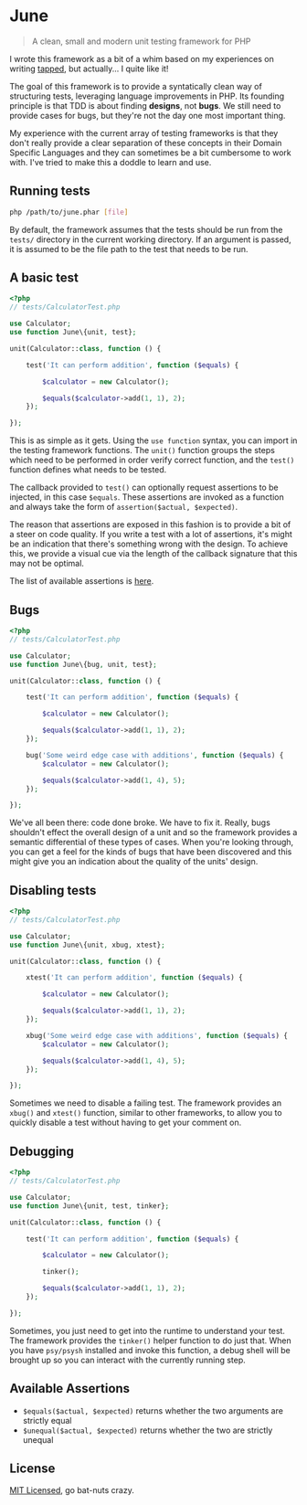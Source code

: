 # June
> A clean, small and modern unit testing framework for PHP

I wrote this framework as a bit of a whim based on my experiences on writing
[tapped](https://github.com/nrawe/tapped), but actually... I quite like it!

The goal of this framework is to provide a syntatically clean way of structuring
tests, leveraging language improvements in PHP. Its founding principle is that
TDD is about finding **designs**, not **bugs**. We still need to provide cases
for bugs, but they're not the day one most important thing.

My experience with the current array of testing frameworks is that they don't
really provide a clear separation of these concepts in their Domain Specific
Languages and they can sometimes be a bit cumbersome to work with. I've tried
to make this a doddle to learn and use.


## Running tests
```bash
php /path/to/june.phar [file]
```

By default, the framework assumes that the tests should be run from the `tests/`
directory in the current working directory. If an argument is passed, it is
assumed to be the file path to the test that needs to be run.


## A basic test
```php
<?php
// tests/CalculatorTest.php

use Calculator;
use function June\{unit, test};

unit(Calculator::class, function () {

    test('It can perform addition', function ($equals) {

        $calculator = new Calculator();

        $equals($calculator->add(1, 1), 2);
    });

});
```

This is as simple as it gets. Using the `use function` syntax, you can import
in the testing framework functions. The `unit()` function groups the steps which
need to be performed in order verify correct function, and the `test()` function
defines what needs to be tested.

The callback provided to `test()` can optionally request assertions to be
injected, in this case `$equals`. These assertions are invoked as a
function and always take the form of `assertion($actual, $expected)`.

The reason that assertions are exposed in this fashion is to provide a bit of
a steer on code quality. If you write a test with a lot of assertions, it's
might be an indication that there's something wrong with the design. To achieve
this, we provide a visual cue via the length of the callback signature that
this may not be optimal.

The list of available assertions is [here](README.md#available-assertions).

## Bugs
```php
<?php
// tests/CalculatorTest.php

use Calculator;
use function June\{bug, unit, test};

unit(Calculator::class, function () {

    test('It can perform addition', function ($equals) {

        $calculator = new Calculator();

        $equals($calculator->add(1, 1), 2);
    });

    bug('Some weird edge case with additions', function ($equals) {
        $calculator = new Calculator();

        $equals($calculator->add(1, 4), 5);
    });

});
```

We've all been there: code done broke. We have to fix it. Really, bugs shouldn't
effect the overall design of a unit and so the framework provides a semantic
differential of these types of cases. When you're looking through, you can get
a feel for the kinds of bugs that have been discovered and this might give you
an indication about the quality of the units' design.

## Disabling tests
```php
<?php
// tests/CalculatorTest.php

use Calculator;
use function June\{unit, xbug, xtest};

unit(Calculator::class, function () {

    xtest('It can perform addition', function ($equals) {

        $calculator = new Calculator();

        $equals($calculator->add(1, 1), 2);
    });

    xbug('Some weird edge case with additions', function ($equals) {
        $calculator = new Calculator();

        $equals($calculator->add(1, 4), 5);
    });

});
```

Sometimes we need to disable a failing test. The framework provides an `xbug()`
and `xtest()` function, similar to other frameworks, to allow you to quickly
disable a test without having to get your comment on.

## Debugging
```php
<?php
// tests/CalculatorTest.php

use Calculator;
use function June\{unit, test, tinker};

unit(Calculator::class, function () {

    test('It can perform addition', function ($equals) {

        $calculator = new Calculator();

        tinker();

        $equals($calculator->add(1, 1), 2);
    });

});
```

Sometimes, you just need to get into the runtime to understand your test. The
framework provides the `tinker()` helper function to do just that. When you
have `psy/psysh` installed and invoke this function, a debug shell will be
brought up so you can interact with the currently running step.


## Available Assertions
* `$equals($actual, $expected)` returns whether the two arguments are strictly equal
* `$unequal($actual, $expected)` returns whether the two are strictly unequal


## License
[MIT Licensed](LICENSE), go bat-nuts crazy.

